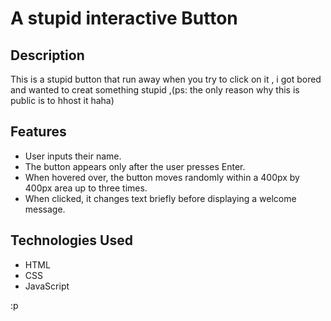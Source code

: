 # A stupid interactive Button 

## Description
This is a stupid button that run away when you try to click on it , i got bored and wanted to creat something stupid ,(ps: the only reason why this is public is to hhost it haha) 

## Features
- User inputs their name.
- The button appears only after the user presses Enter.
- When hovered over, the button moves randomly within a 400px by 400px area up to three times.
- When clicked, it changes text briefly before displaying a welcome message.

## Technologies Used
- HTML
- CSS
- JavaScript

:p
